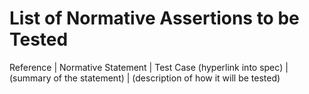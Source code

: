 # List of Normative Assertions to be Tested

Reference             | Normative Statement        | Test Case
(hyperlink into spec) | (summary of the statement) | (description of how it will be tested)
